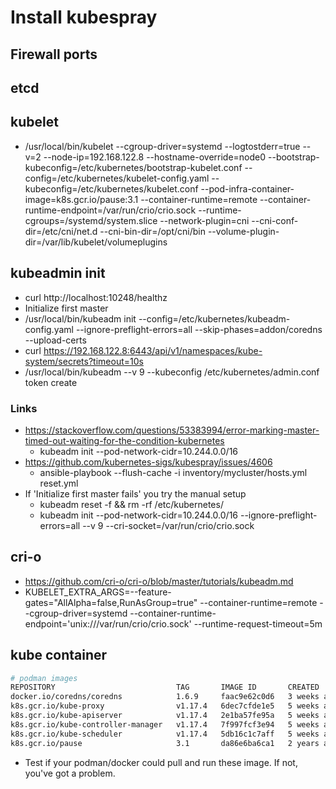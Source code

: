 # Install kubespray

## Firewall ports


## etcd 


## kubelet

* /usr/local/bin/kubelet --cgroup-driver=systemd --logtostderr=true --v=2 --node-ip=192.168.122.8 --hostname-override=node0 --bootstrap-kubeconfig=/etc/kubernetes/bootstrap-kubelet.conf --config=/etc/kubernetes/kubelet-config.yaml --kubeconfig=/etc/kubernetes/kubelet.conf --pod-infra-container-image=k8s.gcr.io/pause:3.1 --container-runtime=remote --container-runtime-endpoint=/var/run/crio/crio.sock --runtime-cgroups=/systemd/system.slice --network-plugin=cni --cni-conf-dir=/etc/cni/net.d --cni-bin-dir=/opt/cni/bin --volume-plugin-dir=/var/lib/kubelet/volumeplugins


## kubeadmin init

* curl http://localhost:10248/healthz
* Initialize first master
* /usr/local/bin/kubeadm init --config=/etc/kubernetes/kubeadm-config.yaml --ignore-preflight-errors=all --skip-phases=addon/coredns --upload-certs
* curl https://192.168.122.8:6443/api/v1/namespaces/kube-system/secrets?timeout=10s
* /usr/local/bin/kubeadm --v 9 --kubeconfig /etc/kubernetes/admin.conf token create


### Links

* https://stackoverflow.com/questions/53383994/error-marking-master-timed-out-waiting-for-the-condition-kubernetes
  + kubeadm init --pod-network-cidr=10.244.0.0/16
* https://github.com/kubernetes-sigs/kubespray/issues/4606
  + ansible-playbook --flush-cache -i inventory/mycluster/hosts.yml reset.yml
* If 'Initialize first master fails' you try the manual setup
  + kubeadm reset -f && rm -rf /etc/kubernetes/
  + kubeadm init --pod-network-cidr=10.244.0.0/16 --ignore-preflight-errors=all --v 9 --cri-socket=/var/run/crio/crio.sock


## cri-o

* https://github.com/cri-o/cri-o/blob/master/tutorials/kubeadm.md
* KUBELET_EXTRA_ARGS=--feature-gates="AllAlpha=false,RunAsGroup=true" --container-runtime=remote --cgroup-driver=systemd --container-runtime-endpoint='unix:///var/run/crio/crio.sock' --runtime-request-timeout=5m

## kube container

```bash
# podman images
REPOSITORY                           TAG       IMAGE ID       CREATED       SIZE
docker.io/coredns/coredns            1.6.9     faac9e62c0d6   3 weeks ago   43.3 MB
k8s.gcr.io/kube-proxy                v1.17.4   6dec7cfde1e5   5 weeks ago   118 MB
k8s.gcr.io/kube-apiserver            v1.17.4   2e1ba57fe95a   5 weeks ago   173 MB
k8s.gcr.io/kube-controller-manager   v1.17.4   7f997fcf3e94   5 weeks ago   163 MB
k8s.gcr.io/kube-scheduler            v1.17.4   5db16c1c7aff   5 weeks ago   96 MB
k8s.gcr.io/pause                     3.1       da86e6ba6ca1   2 years ago   749 kB
```

* Test if your podman/docker could pull and run these image. If not, you've got a
  problem.
